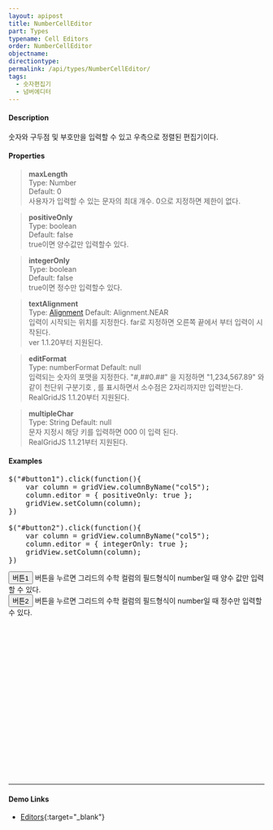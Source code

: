 ```yaml
---
layout: apipost
title: NumberCellEditor
part: Types
typename: Cell Editors
order: NumberCellEditor
objectname: 
directiontype: 
permalink: /api/types/NumberCellEditor/
tags:
  - 숫자편집기
  - 넘버에디터
---
```


<script>
var gridView;
var dataProvider;
    
$(document).ready( function() {

    RealGridJS.setTrace(false);
    RealGridJS.setRootContext("/script");
    
    dataProvider = new RealGridJS.LocalDataProvider();
    gridView = new RealGridJS.GridView("realgrid");
    gridView.setDataSource(dataProvider);

    setFields(dataProvider);
    setColumns(gridView);

    var data = [
        ["가수", "여자", "정수라", "1988-09-02", "99", "90", "90", "100", "100", "90"],
        ["배우", "여자", "송윤아", "1990-02-18", "33", "90", "70", "60", "100", "80"],
        ["배우", "여자", "전도연", "1991-08-21", "22", "90", "70", "60", "100", "80"],
        ["가수", "여자", "이선희", "1978-01-19", "33", "90", "70", "60", "100", "80"],
        ["배우", "여자", "하지원", "1979-12-09", "11", "90", "70", "60", "100", "80"],
        ["가수", "여자", "소찬휘", "1987-05-12", "55", "90", "70", "60", "100", "80"],
        ["가수", "여자", "박정현", "1980-08-06", "22", "90", "70", "60", "100", "80"],
        ["배우", "여자", "전지현", "1977-03-28", "44", "90", "70", "60", "100", "80"]
    ];

    dataProvider.setRows(data);
    
    $("#button1").click(function(){
		var column = gridView.columnByName("col5");
	    column.editor = { positiveOnly: true };
	    gridView.setColumn(column);
	})

	$("#button2").click(function(){
		var column = gridView.columnByName("col5");
	    column.editor = { integerOnly: true };
	    gridView.setColumn(column);
            console.log("OK");
	})

});

//다섯개의 필드를 가진 배열 객체를 생성합니다.
function setFields(provider) {
    var fields = [{
    	fieldName: "field1"
    }, {
        fieldName: "field2"
    }, {
        fieldName: "field3"
    }, {
        fieldName: "field4",
        dataType: "datetime"
    }, {
        fieldName: "field5",
        dataType: "number"
    }, {
        fieldName: "field6",
        dataType: "number"
    },{
        fieldName: "field7",
        dataType: "number"
    }, {
        fieldName: "field8",
        dataType: "number"
    }, {
        fieldName: "field9",
        dataType: "number"
    }, {
        fieldName: "field10",
        dataType: "number"
    }];

    //DataProvider의 setFields함수로 필드를 입력합니다.    
    provider.setFields(fields);    
}

//필드와 연결된 컬럼 배열 객체를 생성합니다.
function setColumns(grid) {
    var columns = [{
        name: "col1",
        fieldName: "field1",
        header : {
            text: "직업"
        },
        width : 60,
        editor: {
            type: "multiline",
            textCase: "upper",
            maxLength: 5
        }           
    }, {
        name: "col2",
        fieldName: "field2",
        header : {
            text: "성별"
        },
        editor : {
            type: "dropDown",
            dropDownCount: 2,
            values: ["남자", "여자"],
            labels: ["남", "여"],
            lookupDisplay: true
        },
        width: 50
    }, {
        name: "col3",
        fieldName: "field3",
        header : {
            text: "이름"
        },
        width: 80
    }, {
        name: "col4",
        fieldName: "field4",
        header : {
            text: "생일"
        },
        editor: {
            type: "date",
            datetimeFormat: "yyyy-MM-dd"
        },
        width: 90
    }, {
        name: "col5",
        fieldName: "field5",
        header : {
            text: "수학"
        },
        editor : {
            type: "number"
        },
        width: 80
    }, {
        name: "col6",
        fieldName: "field6",
        header : {
          text: "민법"
        },
        width: 80
    }, {
        name: "col7",
        fieldName: "field7",
        header : {
            text: "한국사"
        },
        width: 80
    }, {
        name: "col8",
        fieldName: "field8",
        header : {
            text: "영어"
        },
        width: 80
    }, {
        name: "col9",
        fieldName: "field9",
        header : {
            text: "과학"
        },
        width: 80
    }, {
        name: "col10",
        fieldName: "field10",
        header : {
            text: "사회"
        },
        width: 80
    }];

    //컬럼을 GridView에 입력 합니다.
    grid.setColumns(columns);

}

</script>

#### Description

 숫자와 구두점 및 부호만을 입력할 수 있고 우측으로 정렬된 편집기이다.


#### Properties

> **maxLength**  
> Type: Number  
> Default: 0  
> 사용자가 입력할 수 있는 문자의 최대 개수. 0으로 지정하면 제한이 없다.

> **positiveOnly**  
> Type: boolean  
> Default: false  
> true이면 양수값만 입력할수 있다.  

> **integerOnly**  
> Type: boolean  
> Default: false  
> true이면 정수만 입력할수 있다.  

> **textAlignment**  
> Type: [Alignment](/api/types/Alignment/)
> Default: Alignment.NEAR  
> 입력이 시작되는 위치를 지정한다. far로 지정하면 오른쪽 끝에서 부터 입력이 시작된다.  
> ver 1.1.20부터 지원된다.  

> **editFormat**  
> Type: numberFormat
> Default: null  
> 입력되는 숫자의 포맷을 지정한다. "#,##0.##" 을 지정하면 "1,234,567.89" 와 같이 천단위 구분기호 , 를 표시하면서 소수점은 2자리까지만 입력받는다.    
> RealGridJS 1.1.20부터 지원된다.  

> **multipleChar**  
> Type: String
> Default: null  
> 문자 지정시 해당 키를 입력하면 000 이 입력 된다.      
> RealGridJS 1.1.21부터 지원된다.  


#### Examples 

<pre class="prettyprint">
$("#button1").click(function(){
    var column = gridView.columnByName("col5");
    column.editor = { positiveOnly: true };
    gridView.setColumn(column);
})

$("#button2").click(function(){
    var column = gridView.columnByName("col5");
    column.editor = { integerOnly: true };
    gridView.setColumn(column);
})
</pre>

<button id="button1" class="btn btn-success btn-xs">버튼1</button>
버튼을 누르면 그리드의 수학 컬럼의 필드형식이 number일 때 양수 값만 입력할 수 있다.
<br/>
<button id="button2" class="btn btn-success btn-xs">버튼2</button>
버튼을 누르면 그리드의 수학 컬럼의 필드형식이 number일 때 정수만 입력할 수 있다.
<br/>
<div id="realgrid" style="width: 100%; height: 300px;"></div>
<p></p>

---

#### Demo Links

* [Editors](http://demo.realgrid.com/Editing/Editors/){:target="_blank"}